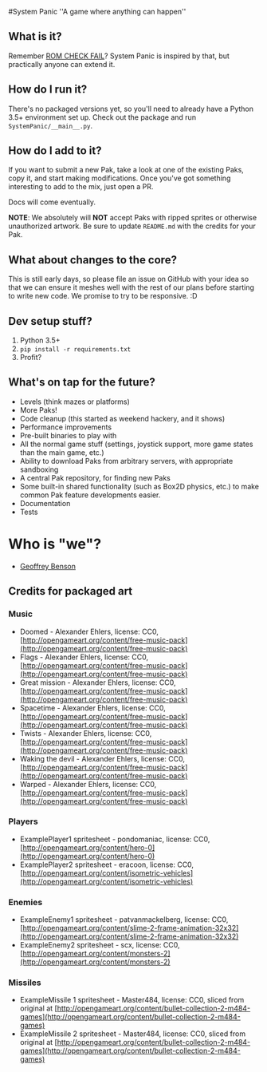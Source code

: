 #System Panic
''A game where anything can happen''

## What is it?

Remember [ROM CHECK FAIL](http://www.farbs.org/romcheckfail.php)?  System Panic is inspired by that, but practically anyone can extend it.

## How do I run it?

There's no packaged versions yet, so you'll need to already have a Python 3.5+ environment set up.  Check out the package and run `SystemPanic/__main__.py`.

## How do I add to it?

If you want to submit a new Pak, take a look at one of the existing Paks, copy it, and start making modifications.
Once you've got something interesting to add to the mix, just open a PR.

Docs will come eventually.

**NOTE**: We absolutely will **NOT** accept Paks with ripped sprites or otherwise unauthorized artwork.  Be sure to update
`README.md` with the credits for your Pak.

## What about changes to the core?

This is still early days, so please file an issue on GitHub with your idea so that we can ensure it meshes well with the
rest of our plans before starting to write new code.  We promise to try to be responsive.  :D

## Dev setup stuff?

1. Python 3.5+
2. `pip install -r requirements.txt`
3. Profit?

## What's on tap for the future?
* Levels (think mazes or platforms)
* More Paks!
* Code cleanup (this started as weekend hackery, and it shows)
* Performance improvements
* Pre-built binaries to play with
* All the normal game stuff (settings, joystick support, more game states than the main game, etc.)
* Ability to download Paks from arbitrary servers, with appropriate sandboxing
* A central Pak repository, for finding new Paks
* Some built-in shared functionality (such as Box2D physics, etc.) to make common Pak feature developments easier.
* Documentation
* Tests

# Who is "we"?
* [Geoffrey Benson](https://github.com/xaroth8088)

## Credits for packaged art

### Music
* Doomed - Alexander Ehlers, license: CC0, [http://opengameart.org/content/free-music-pack](http://opengameart.org/content/free-music-pack)
* Flags - Alexander Ehlers, license: CC0, [http://opengameart.org/content/free-music-pack](http://opengameart.org/content/free-music-pack)
* Great mission - Alexander Ehlers, license: CC0, [http://opengameart.org/content/free-music-pack](http://opengameart.org/content/free-music-pack)
* Spacetime - Alexander Ehlers, license: CC0, [http://opengameart.org/content/free-music-pack](http://opengameart.org/content/free-music-pack)
* Twists - Alexander Ehlers, license: CC0, [http://opengameart.org/content/free-music-pack](http://opengameart.org/content/free-music-pack)
* Waking the devil - Alexander Ehlers, license: CC0, [http://opengameart.org/content/free-music-pack](http://opengameart.org/content/free-music-pack)
* Warped - Alexander Ehlers, license: CC0, [http://opengameart.org/content/free-music-pack](http://opengameart.org/content/free-music-pack)

### Players
* ExamplePlayer1 spritesheet - pondomaniac, license: CC0, [http://opengameart.org/content/hero-0](http://opengameart.org/content/hero-0)
* ExamplePlayer2 spritesheet - eracoon, license: CC0, [http://opengameart.org/content/isometric-vehicles](http://opengameart.org/content/isometric-vehicles)

### Enemies
* ExampleEnemy1 spritesheet - patvanmackelberg, license: CC0, [http://opengameart.org/content/slime-2-frame-animation-32x32](http://opengameart.org/content/slime-2-frame-animation-32x32)
* ExampleEnemy2 spritesheet - scx, license: CC0, [http://opengameart.org/content/monsters-2](http://opengameart.org/content/monsters-2)

### Missiles
* ExampleMissile 1 spritesheet - Master484, license: CC0, sliced from original at [http://opengameart.org/content/bullet-collection-2-m484-games](http://opengameart.org/content/bullet-collection-2-m484-games)
* ExampleMissile 2 spritesheet - Master484, license: CC0, sliced from original at [http://opengameart.org/content/bullet-collection-2-m484-games](http://opengameart.org/content/bullet-collection-2-m484-games)

